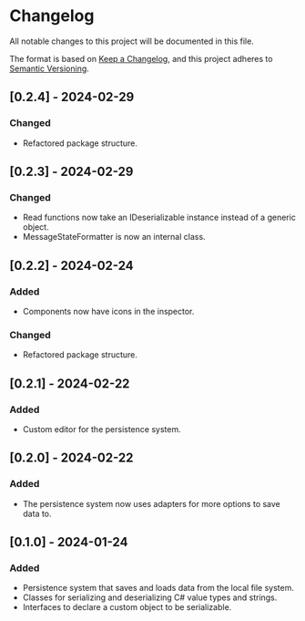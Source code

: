 # Changelog

All notable changes to this project will be documented in this file.

The format is based on [Keep a Changelog](https://keepachangelog.com/en/1.1.0/),
and this project adheres to [Semantic Versioning](https://semver.org/spec/v2.0.0.html).

## [0.2.4] - 2024-02-29

### Changed

- Refactored package structure.

## [0.2.3] - 2024-02-29

### Changed

- Read functions now take an IDeserializable instance instead of a generic object.
- MessageStateFormatter is now an internal class.

## [0.2.2] - 2024-02-24

### Added

- Components now have icons in the inspector.

### Changed

- Refactored package structure.

## [0.2.1] - 2024-02-22

### Added

- Custom editor for the persistence system.

## [0.2.0] - 2024-02-22

### Added

- The persistence system now uses adapters for more options to save data to.

## [0.1.0] - 2024-01-24

### Added

- Persistence system that saves and loads data from the local file system.
- Classes for serializing and deserializing C# value types and strings.
- Interfaces to declare a custom object to be serializable.